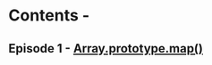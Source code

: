 #  Contents -

## Episode 1   -   [Array.prototype.map()](https://github.com/arunkalher/Code-some-Code/tree/main/javascript/episode1)

 